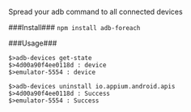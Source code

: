 Spread your adb command to all connected devices

###Install###
`npm install adb-foreach`

###Usage###
```
$>adb-devices get-state
$>4d00a90f4ee0118d : device
$>emulator-5554 : device
```

```
$>adb-devices uninstall io.appium.android.apis
$>4d00a90f4ee0118d : Success
$>emulator-5554 : Success
```
